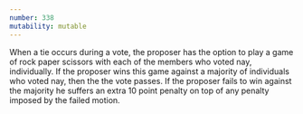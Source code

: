 ```yaml
---
number: 338
mutability: mutable
---
```


When a tie occurs during a vote, the proposer has the option to play a game of rock paper scissors with each of the members who voted nay, individually.
If the proposer wins this game against a majority of individuals who voted nay, then the the vote passes. If the proposer fails to win against the majority he suffers an extra 10 point penalty on top of any penalty imposed by the failed motion.
